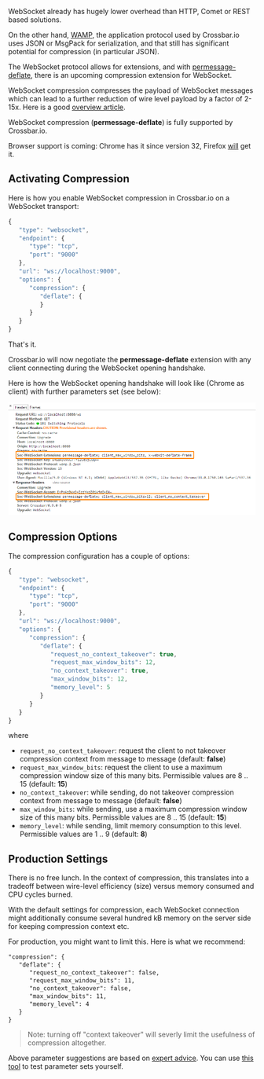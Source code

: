 WebSocket already has hugely lower overhead than HTTP, Comet or REST based solutions.

On the other hand, [WAMP](http://wamp.ws/), the application protocol used by Crossbar.io uses JSON or MsgPack for serialization, and that still has significant potential for compression (in particular JSON).

The WebSocket protocol allows for extensions, and with [permessage-deflate](https://tools.ietf.org/html/draft-ietf-hybi-permessage-compression), there is an upcoming compression extension for WebSocket. 

WebSocket compression compresses the payload of WebSocket messages which can lead to a further reduction of wire level payload by a factor of 2-15x. Here is a good [overview article](http://www.igvita.com/2013/11/27/configuring-and-optimizing-websocket-compression/).

WebSocket compression (**permessage-deflate**) is fully supported by Crossbar.io.

Browser support is coming: Chrome has it since version 32, Firefox [will](https://bugzilla.mozilla.org/show_bug.cgi?id=792831) get it.

## Activating Compression

Here is how you enable WebSocket compression in Crossbar.io on a WebSocket transport:

```javascript
{
   "type": "websocket",
   "endpoint": {
      "type": "tcp",
      "port": "9000"
   },
   "url": "ws://localhost:9000",
   "options": {
      "compression": {
         "deflate": {
         }
      }
   }
}
```

That's it.

Crossbar.io will now negotiate the **permessage-deflate** extension with any client connecting during the WebSocket opening handshake.

Here is how the WebSocket opening handshake will look like (Chrome as client) with further parameters set (see below):

![](/static/img/docs/shots/ws_compr1.png)

## Compression Options

The compression configuration has a couple of options:

```javascript
{
   "type": "websocket",
   "endpoint": {
      "type": "tcp",
      "port": "9000"
   },
   "url": "ws://localhost:9000",
   "options": {
      "compression": {
         "deflate": {
            "request_no_context_takeover": true,
            "request_max_window_bits": 12,
            "no_context_takeover": true,
            "max_window_bits": 12,
            "memory_level": 5
         }
      }
   }
}
```

where

 * `request_no_context_takeover`: request the client to not takeover compression context from message to message (default: **false**)
 * `request_max_window_bits`: request the client to use a maximum compression window size of this many bits. Permissible values are 8 .. 15 (default: **15**)
 * `no_context_takeover`: while sending, do not takeover compression context from message to message (default: **false**)
 * `max_window_bits`: while sending, use a maximum compression window size of this many bits. Permissible values are 8 .. 15 (default: **15**)
 * `memory_level`: while sending, limit memory consumption to this level. Permissible values are 1 .. 9 (default: **8**)

## Production Settings

There is no free lunch. In the context of compression, this translates into a tradeoff between wire-level efficiency (size) versus memory consumed and CPU cycles burned.

With the default settings for compression, each WebSocket connection might additionally consume several hundred kB memory on the server side for keeping compression context etc.

For production, you might want to limit this. Here is what we recommend:

```
"compression": {
   "deflate": {
      "request_no_context_takeover": false,
      "request_max_window_bits": 11,
      "no_context_takeover": false,
      "max_window_bits": 11,
      "memory_level": 4
   }
}
```

> Note: turning off "context takeover" will severly limit the usefulness of compression altogether.

Above parameter suggestions are based on [expert advice](http://www.ietf.org/mail-archive/web/hybi/current/msg10222.html). You can use [this tool](https://github.com/zaphoyd/ws-pmce-stats) to test parameter sets yourself.

